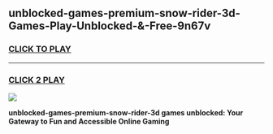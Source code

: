 
## unblocked-games-premium-snow-rider-3d-Games-Play-Unblocked-&-Free-9n67v
<h3>
<a href="https://premium76.site?title=unblocked-games-premium-snow-rider-3d&ref=24A">CLICK TO PLAY</a></h3>
<hr>

<h3>
<a href="https://premium76.site?title=unblocked-games-premium-snow-rider-3d&ref=24A">CLICK 2 PLAY</a>
  
</h3>

<a href="https://premium76.site?title=unblocked-games-premium-snow-rider-3d&ref=24A"><img src="https://clearcache.store/games.png"></a>


**unblocked-games-premium-snow-rider-3d games unblocked: Your Gateway to Fun and Accessible Online Gaming**
